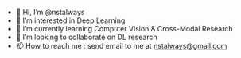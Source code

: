 - 👋 Hi, I’m @nstalways
- 👀 I’m interested in Deep Learning
- 🌱 I’m currently learning Computer Vision & Cross-Modal Research
- 💞️ I’m looking to collaborate on DL research
- 📫 How to reach me : send email to me at nstalways@gmail.com

<!---
nstalways/nstalways is a ✨ special ✨ repository because its `README.md` (this file) appears on your GitHub profile.
You can click the Preview link to take a look at your changes.
--->
